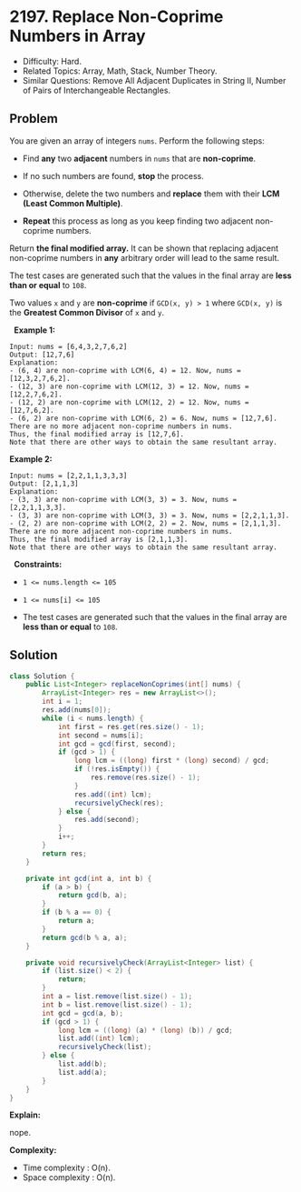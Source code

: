 # 2197. Replace Non-Coprime Numbers in Array

- Difficulty: Hard.
- Related Topics: Array, Math, Stack, Number Theory.
- Similar Questions: Remove All Adjacent Duplicates in String II, Number of Pairs of Interchangeable Rectangles.

## Problem

You are given an array of integers ```nums```. Perform the following steps:


	
- Find **any** two **adjacent** numbers in ```nums``` that are **non-coprime**.
	
- If no such numbers are found, **stop** the process.
	
- Otherwise, delete the two numbers and **replace** them with their **LCM (Least Common Multiple)**.
	
- **Repeat** this process as long as you keep finding two adjacent non-coprime numbers.


Return **the **final** modified array.** It can be shown that replacing adjacent non-coprime numbers in **any** arbitrary order will lead to the same result.

The test cases are generated such that the values in the final array are **less than or equal** to ```108```.

Two values ```x``` and ```y``` are **non-coprime** if ```GCD(x, y) > 1``` where ```GCD(x, y)``` is the **Greatest Common Divisor** of ```x``` and ```y```.

 
**Example 1:**

```
Input: nums = [6,4,3,2,7,6,2]
Output: [12,7,6]
Explanation: 
- (6, 4) are non-coprime with LCM(6, 4) = 12. Now, nums = [12,3,2,7,6,2].
- (12, 3) are non-coprime with LCM(12, 3) = 12. Now, nums = [12,2,7,6,2].
- (12, 2) are non-coprime with LCM(12, 2) = 12. Now, nums = [12,7,6,2].
- (6, 2) are non-coprime with LCM(6, 2) = 6. Now, nums = [12,7,6].
There are no more adjacent non-coprime numbers in nums.
Thus, the final modified array is [12,7,6].
Note that there are other ways to obtain the same resultant array.
```

**Example 2:**

```
Input: nums = [2,2,1,1,3,3,3]
Output: [2,1,1,3]
Explanation: 
- (3, 3) are non-coprime with LCM(3, 3) = 3. Now, nums = [2,2,1,1,3,3].
- (3, 3) are non-coprime with LCM(3, 3) = 3. Now, nums = [2,2,1,1,3].
- (2, 2) are non-coprime with LCM(2, 2) = 2. Now, nums = [2,1,1,3].
There are no more adjacent non-coprime numbers in nums.
Thus, the final modified array is [2,1,1,3].
Note that there are other ways to obtain the same resultant array.
```

 
**Constraints:**


	
- ```1 <= nums.length <= 105```
	
- ```1 <= nums[i] <= 105```
	
- The test cases are generated such that the values in the final array are **less than or equal** to ```108```.



## Solution

```java
class Solution {
    public List<Integer> replaceNonCoprimes(int[] nums) {
        ArrayList<Integer> res = new ArrayList<>();
        int i = 1;
        res.add(nums[0]);
        while (i < nums.length) {
            int first = res.get(res.size() - 1);
            int second = nums[i];
            int gcd = gcd(first, second);
            if (gcd > 1) {
                long lcm = ((long) first * (long) second) / gcd;
                if (!res.isEmpty()) {
                    res.remove(res.size() - 1);
                }
                res.add((int) lcm);
                recursivelyCheck(res);
            } else {
                res.add(second);
            }
            i++;
        }
        return res;
    }

    private int gcd(int a, int b) {
        if (a > b) {
            return gcd(b, a);
        }
        if (b % a == 0) {
            return a;
        }
        return gcd(b % a, a);
    }

    private void recursivelyCheck(ArrayList<Integer> list) {
        if (list.size() < 2) {
            return;
        }
        int a = list.remove(list.size() - 1);
        int b = list.remove(list.size() - 1);
        int gcd = gcd(a, b);
        if (gcd > 1) {
            long lcm = ((long) (a) * (long) (b)) / gcd;
            list.add((int) lcm);
            recursivelyCheck(list);
        } else {
            list.add(b);
            list.add(a);
        }
    }
}
```

**Explain:**

nope.

**Complexity:**

* Time complexity : O(n).
* Space complexity : O(n).

